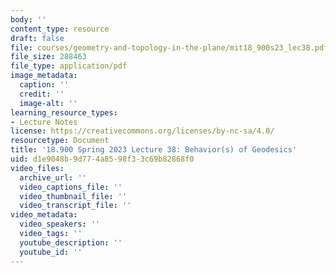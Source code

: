 ```yaml
---
body: ''
content_type: resource
draft: false
file: courses/geometry-and-topology-in-the-plane/mit18_900s23_lec38.pdf
file_size: 288463
file_type: application/pdf
image_metadata:
  caption: ''
  credit: ''
  image-alt: ''
learning_resource_types:
- Lecture Notes
license: https://creativecommons.org/licenses/by-nc-sa/4.0/
resourcetype: Document
title: '18.900 Spring 2023 Lecture 38: Behavior(s) of Geodesics'
uid: d1e9048b-9d77-4a85-98f3-3c69b82868f0
video_files:
  archive_url: ''
  video_captions_file: ''
  video_thumbnail_file: ''
  video_transcript_file: ''
video_metadata:
  video_speakers: ''
  video_tags: ''
  youtube_description: ''
  youtube_id: ''
---
```

